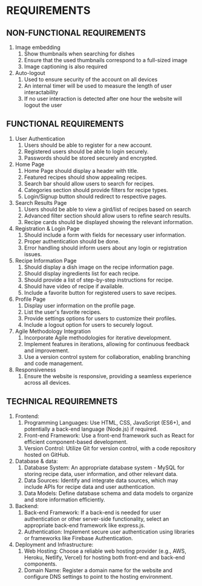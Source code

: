 # REQUIREMENTS

## NON-FUNCTIONAL REQUIREMENTS
   
   1. Image embedding
      1. Show thumbnails when searching for dishes
      2. Ensure that the used thumbnails correspond to a full-sized image
      3. Image captioning is also required
   2. Auto-logout
      1. Used to ensure security of the account on all devices
      2. An internal timer will be used to measure the length of user interactability
      3. If no user interaction is detected after one hour the website will logout the user

## FUNCTIONAL REQUIREMENTS

   1. User Authentication
        1. Users should be able to register for a new account.
        2. Registered users should be able to login securely.
        3. Passwords should be stored securely and encrypted.
   2. Home Page
        1. Home Page should display a header with title.
        2. Featured recipes should show appealing recipes.
        3. Search bar should allow users to search for recipes.
        4. Categories section should provide filters for recipe types.
        5. Login/Signup button should redirect to respective pages.
   3. Search Results Page
        1. Users should be able to view a gird/list of recipes based on search
        2. Advanced filter section should allow users to refine search results.
        3. Recipe cards should be displayed showing the relevant information.
   4.  Registration & Login Page
        1. Should include a form with fields for necessary user information.
        2. Proper authentication should be done.
        3. Error handling should inform users about any login or registration issues.
   5. Recipe Information Page
        1. Should display a dish image on the recipe information page.
        2. Should display ingredients list for each recipe.
        3. Should provide a list of step-by-step instructions for recipe.
        4. Should have video of recipe if available.
        5. Include a favorite button for registered users to save recipes.
   6. Profile Page
        1. Display user information on the profile page.
        2. List the user's favorite recipes.
        3. Provide settings options for users to customize their profiles.
        4. Include a logout option for users to securely logout.
   7. Agile Methodology Integration
        1. Incorporate Agile methodologies for iterative development.
        2. Implement features in iterations, allowing for continuous feedback and improvement.
        3. Use a version control system for collaboration, enabling branching and code management.
   8. Responsiveness
        1. Ensure the website is responsive, providing a seamless experience across all devices.
   
        
## TECHNICAL REQUIREMNETS

   1. Frontend:
      1. Programming Languages: Use HTML, CSS, JavaScript (ES6+), and potentially a back-end language (Node.js) if required.
      2. Front-end Framework: Use a front-end framework such as React for efficient component-based development.
      3. Version Control: Utilize Git for version control, with a code repository hosted on GitHub.
   2. Database & data:
      1. Database System: An appropriate database system - MySQL for storing recipe data, user information, and other relevant data.
      2. Data Sources: Identify and integrate data sources, which may include APIs for recipe data and user authentication.
      3. Data Models: Define database schema and data models to organize and store information efficiently.
   3. Backend:
      1. Back-end Framework: If a back-end is needed for user authentication or other server-side functionality, select an appropriate back-end framework like express.js.
      2. Authentication: Implement secure user authentication using libraries or frameworks like Firebase Authentication.
   4. Deployment and Infrastructure:
      1. Web Hosting: Choose a reliable web hosting provider (e.g., AWS, Heroku, Netlify, Vercel) for hosting both front-end and back-end components.
      2. Domain Name: Register a domain name for the website and configure DNS settings to point to the hosting environment.
